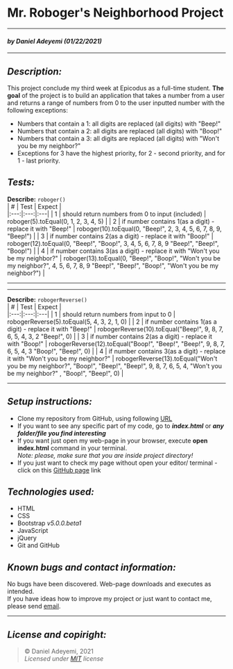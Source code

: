 # Mr. Roboger's Neighborhood Project 
---
#### *by* ***Daniel Adeyemi*** *(01/22/2021)*
* * *
## *Description:*   
This project conclude my third week at Epicodus as a full-time student. **The goal** of the project is to build an application that takes a number from a user and returns a range of numbers from 0 to the user inputted number with the following exceptions:
* Numbers that contain a 1: all digits are replaced (all digits) with "Beep!"
* Numbers that contain a 2: all digits are replaced (all digits) with "Boop!"
* Numbers that contain a 3: all digits are replaced (all digits) with "Won't you be my neighbor?"
* Exceptions for 3 have the highest priority, for 2 - second priority, and for 1 - last priority.

## *Tests:*
**Describe:** `roboger()`   
|  # | Test  | Expect  |  
|:---:|:---:|:---|
|  1 |  should return numbers from 0 to input (included) | roboger(5).toEqual(0, 1, 2, 3, 4, 5)  | 
|  2 | if number contains 1(as a digit) - replace it with "Beep!"  | roboger(10).toEqual(0, "Beep!", 2, 3, 4, 5, 6, 7, 8, 9, "Beep!")  | 
|  3 | if number contains 2(as a digit) - replace it with "Boop!"   |  roboger(12).toEqual(0, "Beep!", "Boop!", 3, 4, 5, 6, 7, 8, 9 "Beep!", "Beep!", "Boop!") | 
|  4 | if number contains 3(as a digit) - replace it with "Won't you be my neighbor?"  |  roboger(13).toEqual(0, "Beep!", "Boop!", "Won't you be my neighbor?", 4, 5, 6, 7, 8, 9 "Beep!", "Beep!", "Boop!", "Won't you be my neighbor?") | 
***
***
**Describe:** `robogerReverse()`   
|  # | Test  | Expect  |  
|:---:|:---:|:---|
|  1 |  should return numbers from input to 0 | robogerReverse(5).toEqual(5, 4, 3, 2, 1, 0)  | 
|  2 | if number contains 1(as a digit) - replace it with "Beep!"  | robogerReverse(10).toEqual("Beep!", 9, 8, 7, 6, 5, 4, 3, 2 "Beep!", 0)  | 
|  3 | if number contains 2(as a digit) - replace it with "Boop!"   |  robogerReverse(12).toEqual("Boop!", "Beep!", "Beep!", 9, 8, 7, 6, 5, 4, 3 "Boop!", "Beep!", 0) | 
|  4 | if number contains 3(as a digit) - replace it with "Won't you be my neighbor?"  |  robogerReverse(13).toEqual("Won't you be my neighbor?", "Boop!", "Beep!", "Beep!", 9, 8, 7, 6, 5, 4, "Won't you be my neighbor?" , "Boop!", "Beep!", 0) | 
***

## *Setup instructions:*
* Clone my repository from GitHub, using following [URL](https://github.com/DanielAdeyemi/Epicodus_project_2.git)
* If you want to see any specific part of my code, go to ***index.html*** or ***any folder/file you find interesting***
* If you want just open my web-page in your browser, execute **open index.html** command in your terminal.    
*Note: please, make sure that you are inside project directory!*
* If you just want to check my page without open your editor/ terminal - click on this [GitHub page](https://danieladeyemi.github.io/Epicodus_project_2/) link

## *Technologies used:*
* HTML
* CSS 
* Bootstrap *v5.0.0.beta1*
* JavaScript
* jQuery
* Git and GitHub

## *Known bugs and contact information:*
No bugs have been discovered. Web-page downloads and executes as intended.   
If you have ideas how to improve my project or just want to contact me, please send [email](mailto:adeyemidany@gmail.com).

---
## *License and copiright:*
> © Daniel Adeyemi, 2021   
> *Licensed under [MIT](https://mit-license.org) license*
